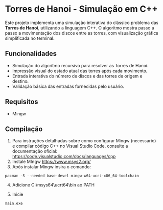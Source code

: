 # Torres de Hanoi - Simulação em C++

Este projeto implementa uma simulação interativa do clássico problema das **Torres de Hanoi**, utilizando a linguagem C++. O algoritmo mostra passo a passo a movimentação dos discos entre as torres, com visualização gráfica simplificada no terminal.

## Funcionalidades

- Simulação do algoritmo recursivo para resolver as Torres de Hanoi.
- Impressão visual do estado atual das torres após cada movimento.
- Entrada interativa do número de discos e das torres de origem e destino.
- Validação básica das entradas fornecidas pelo usuário.

## Requisitos

- Mingw

## Compilação
1. Para instruções detalhadas sobre como configurar Mingw (necessario) e compilar código C++ no Visual Studio Code, consulte a documentação oficial:
https://code.visualstudio.com/docs/languages/cpp
2. Instale MIngw https://www.msys2.org/
3. Após instalar Mingw insira o comando:
```
pacman -S --needed base-devel mingw-w64-ucrt-x86_64-toolchain
```
4. Adicione C:\msys64\ucrt64\bin ao PATH

5. Inicie
 ```
main.exe
```
